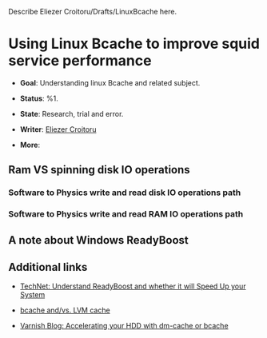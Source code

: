Describe Eliezer Croitoru/Drafts/LinuxBcache here.

# Using Linux Bcache to improve squid service performance

  - **Goal**: Understanding linux Bcache and related subject.

  - **Status**: %1.

  - **State**: Research, trial and error.

  - **Writer**: [Eliezer
    Croitoru](https://wiki.squid-cache.org/action/show/EliezerCroitoru/Drafts/LinuxBcache/EliezerCroitoru#)

  - **More**:

## Ram VS spinning disk IO operations

### Software to Physics write and read disk IO operations path

### Software to Physics write and read RAM IO operations path

## A note about Windows ReadyBoost

## Additional links

  - [TechNet: Understand ReadyBoost and whether it will Speed Up your
    System](https://technet.microsoft.com/en-us/magazine/ff356869.aspx)

  - [bcache and/vs. LVM cache](http://blog-vpodzime.rhcloud.com/?p=45)

  - [Varnish Blog: Accelerating your HDD with dm-cache or
    bcache](http://info.varnish-software.com/blog/accelerating-your-hdd-dm-cache-or-bcache)
